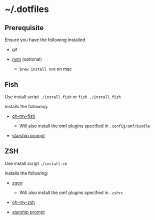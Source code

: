 # ~/.dotfiles

## Prerequisite

Ensure you have the following installed

- git

- [nvm](https://github.com/nvm-sh/nvm) (optional)

  - `brew install nvm` on mac

## Fish

Use install script `./install.fish` or `fish ./install.fish`

Installs the following:

- [oh-my-fish](https://github.com/oh-my-fish/oh-my-fish)

  - Will also install the omf plugins specified in `.config/omf/bundle`

- [starship prompt](https://starship.rs/guide/#step-2-setup-your-shell-to-use-starship)

## ZSH

Use install script `./install.sh`

Installs the following:

- [zgen](https://github.com/tarjoilija/zgen)

  - Will also install the omf plugins specified in `.zshrc`

- [oh-my-zsh](https://github.com/ohmyzsh/ohmyzsh)

- [starship prompt](https://starship.rs/guide/#step-2-setup-your-shell-to-use-starship)
